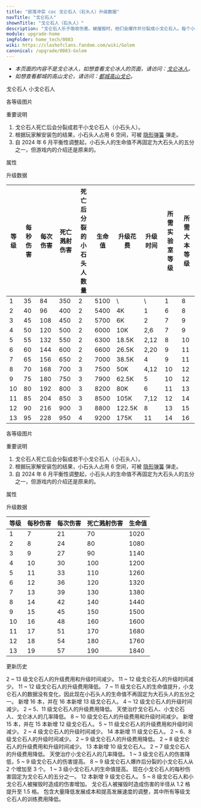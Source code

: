```yaml
---
title: "部落冲突 coc 戈仑石人（石头人）升级数据"
navTitle: "戈仑石人"
shownTitle: "戈仑石人（石头人）"
description: "戈仑石人乐于吸收伤害。被摧毁时，他们会爆炸并分裂成小戈仑石人。每个小戈仑石人拥有原戈仑石人 1/5 的攻击力和生命值。"
module: upgrade-home
imgFolder: home_tech/0083
wiki: https://clashofclans.fandom.com/wiki/Golem
canonical: /upgrade/0083-Golem
---
```


- *本页面的内容不是戈仑冰人，如想查看戈仑冰人的页面，请访问：[戈仑冰人](/upgrade/0087-Ice-Golem)。*
- *如想查看都城的高山戈仑，请访问：[都城高山戈仑](/upgrade/200d-Mountain-Golem)。*

<SwitchTabs contentClass="cp-unit-items" :stickyTabs="true" :pageTabs="true">
    <SwitchTab tabId="cp-unit-item-0" :activeTab="true">戈仑石人</SwitchTab>
    <SwitchTab tabId="cp-unit-item-1">小戈仑石人</SwitchTab>
</SwitchTabs>

<!-- ↓↓↓ 戈仑石人 ↓↓↓ -->
<SwitchTabGroup id="cp-unit-item-0" class="cp-unit-items">
<UnitInfo :folder="$frontmatter.imgFolder" imgSrc="Golem_info.png" imgAlt="戈仑石人"
    description="戈仑石人乐于吸收伤害。被摧毁时，他们会爆炸并分裂成小戈仑石人。每个小戈仑石人拥有原戈仑石人 1/5 的攻击力和生命值。" />

<SmallTitle>各等级图片</SmallTitle>

<Panel>
    <UnitImgGroup title="戈仑石人和小戈仑石人的模型是一样的，只是大小不同。" :folder="$frontmatter.imgFolder">
        <UnitImg imgTitle="1 - 2 级" imgSrc="Golem1.png" />
        <UnitImg imgTitle="3 - 4 级" imgSrc="Golem3.png" />
        <UnitImg imgTitle="5 级" imgSrc="Golem5.png" />
        <UnitImg imgTitle="6 级" imgSrc="Golem6.png" />
        <UnitImg imgTitle="7 级" imgSrc="Golem7.png" />
        <UnitImg imgTitle="8 级" imgSrc="Golem8.png" />
        <UnitImg imgTitle="9 级" imgSrc="Golem9.png" />
        <UnitImg imgTitle="10 级" imgSrc="Golem10.png" />
        <UnitImg imgTitle="11 级" imgSrc="Golem11.png" />
        <UnitImg imgTitle="12 级" imgSrc="Golem12.png" />
        <UnitImg imgTitle="13 级" imgSrc="Golem13.png" />
    </UnitImgGroup>
</Panel>

<SmallTitle>重要说明</SmallTitle>

1. 戈仑石人死亡后会分裂成若干小戈仑石人（小石头人）。
2. 根据玩家解安装包的结果，小石头人占用 6 空间，可被 [隐形弹簧](/upgrade/0381-Spring-Trap) 弹走。
3. 自 2024 年 6 月平衡性调整起，小石头人的生命值不再固定为大石头人的五分之一，但游戏内的介绍还是原来的。

<SmallTitle>属性</SmallTitle>

<UnitProperties>
    <UnitProperty pKey="攻击偏好" pValue="防御建筑" />
    <UnitProperty pKey="伤害类型" pValue="单体伤害" />
    <UnitProperty pKey="攻击的目标" pValue="仅地面目标" />
    <UnitProperty pKey="占据人口" pValue="30" />
    <UnitProperty pKey="移动速度" pValue="1.5 格/秒" />
    <UnitProperty pKey="攻击速度" pValue="2.4 秒/次" />
    <UnitProperty pKey="攻击距离" pValue="1 格" />
    <UnitProperty pKey="死亡伤害半径" pValue="1.5 格" />
    <UnitProperty pKey="死亡溅射延迟" pValue="无" />
    <UnitProperty pKey="所需暗黑训练营等级" pValue="4" />
    <UnitProperty pKey="所需大本等级" pValue="8" />
    <UnitProperty pKey="训练时间" pValue="300" :isTrainingTime="true" />
</UnitProperties>

<SmallTitle>升级数据</SmallTitle>

<script setup>
const tableExtraInfo = [
    {
        "column": 6,
        "type": "cost",
        "gpClass": "research",
        "icon": "Dark_Elixir"
    },
    {
        "column": 7,
        "type": "time",
        "gpClass": "research"
    }
];
</script>

<UnitTable :tableExtraInfo="tableExtraInfo">

| 等级 |  每秒伤害 | 每次伤害 |死亡溅射<br>伤害|死亡后分裂的<br>小石头人数量| 生命值 |升级花费|  升级时间  |所需<br>实验室等级|所需<br>大本等级|
| ---- |   ----   |   ----  |      ----     |           ----           |  ---- |  ----  |    ----   |       ----      |      ----     |
|   1  |     35   |    84   |       350     |              2           |  5100 |    \   |      \    |        1        |       8       |
|   2  |     40   |    96   |       400     |              2           |  5400 |     4K |    1      |        6        |       8       |
|   3  |     45   |    108  |       450     |              2           |  5700 |     6K |    2      |        7        |       9       |
|   4  |     50   |    120  |       500     |              2           |  6000 |    10K |    2,6    |        7        |       9       |
|   5  |     55   |    132  |       550     |              2           |  6300 |  18.5K |    2,12   |        8        |      10       |
|   6  |     60   |    144  |       600     |              2           |  6600 |  26.5K |    2,20   |        9        |      11       |
|   7  |     65   |    156  |       650     |              2           |  7000 |  38.5K |    4      |        9        |      11       |
|   8  |     70   |    168  |       700     |              3           |  7500 |    50K |    4,12   |       10        |      12       |
|   9  |     75   |    180  |       750     |              3           |  7900 |  62.5K |    5      |       10        |      12       |
|  10  |     80   |    192  |       800     |              3           |  8200 |    80K |    6      |       11        |      13       |
|  11  |     85   |    204  |       850     |              3           |  8500 |   105K |    7,12   |       12        |      14       |
|  12  |     90   |    216  |       900     |              3           |  8800 | 122.5K |    8      |       13        |      15       |
|  13  |     95   |    228  |       950     |              4           |  9200 |   175K |   11      |       14        |      16       |
</UnitTable>
</SwitchTabGroup>

<!-- ↓↓↓ 小戈仑石人 ↓↓↓ -->
<SwitchTabGroup id="cp-unit-item-1" class="cp-unit-items">
<UnitInfo :folder="$frontmatter.imgFolder" imgSrc="Golemite_info.png" imgAlt="小戈仑石人"
    description="小戈仑石人是由这个巨大生物孕育的更小的戈仑石人。当戈仑石人被摧毁时，小戈仑石人被赋予生命并继续战斗！" />

<SmallTitle>各等级图片</SmallTitle>

<Panel>
    <UnitImgGroup title="戈仑石人和小戈仑石人的模型是一样的，只是大小不同。" :folder="$frontmatter.imgFolder">
        <UnitImg imgTitle="1 - 2 级" imgSrc="Golem1.png" />
        <UnitImg imgTitle="3 - 4 级" imgSrc="Golem3.png" />
        <UnitImg imgTitle="5 级" imgSrc="Golem5.png" />
        <UnitImg imgTitle="6 级" imgSrc="Golem6.png" />
        <UnitImg imgTitle="7 级" imgSrc="Golem7.png" />
        <UnitImg imgTitle="8 级" imgSrc="Golem8.png" />
        <UnitImg imgTitle="9 级" imgSrc="Golem9.png" />
        <UnitImg imgTitle="10 级" imgSrc="Golem10.png" />
        <UnitImg imgTitle="11 级" imgSrc="Golem11.png" />
        <UnitImg imgTitle="12 级" imgSrc="Golem12.png" />
        <UnitImg imgTitle="13 级" imgSrc="Golem13.png" />
    </UnitImgGroup>
</Panel>

<SmallTitle>重要说明</SmallTitle>

1. 戈仑石人死亡后会分裂成若干小戈仑石人（小石头人）。
2. 根据玩家解安装包的结果，小石头人占用 6 空间，可被 [隐形弹簧](/upgrade/0381-Spring-Trap) 弹走。
3. 自 2024 年 6 月平衡性调整起，小石头人的生命值不再固定为大石头人的五分之一，但游戏内的介绍还是原来的。

<SmallTitle>属性</SmallTitle>

<UnitProperties>
    <UnitProperty pKey="攻击偏好" pValue="防御建筑" />
    <UnitProperty pKey="伤害类型" pValue="单体伤害" />
    <UnitProperty pKey="攻击的目标" pValue="仅地面目标" />
    <UnitProperty pKey="占据人口" pValue="6" />
    <UnitProperty pKey="移动速度" pValue="1.5 格/秒" />
    <UnitProperty pKey="攻击速度" pValue="3 秒/次" />
    <UnitProperty pKey="攻击距离" pValue="0.5 格" />
    <UnitProperty pKey="死亡伤害半径" pValue="1.5 格" />
    <UnitProperty pKey="死亡溅射延迟" pValue="无" />
</UnitProperties>

<SmallTitle>升级数据</SmallTitle>

<UnitTable>

| 等级 |  每秒伤害 | 每次伤害 | 死亡溅射伤害 | 生命值 |
|  --- |    ----  |   ----  |     ----    |  ----  |
|   1  |      7   |    21   |      70     |  1020  |
|   2  |      8   |    24   |      80     |  1080  |
|   3  |      9   |    27   |      90     |  1140  |
|   4  |     10   |    30   |     100     |  1200  |
|   5  |     11   |    33   |     110     |  1260  |
|   6  |     12   |    36   |     120     |  1320  |
|   7  |     13   |    39   |     130     |  1380  |
|   8  |     14   |    42   |     140     |  1440  |
|   9  |     15   |    45   |     150     |  1500  |
|  10  |     16   |    48   |     160     |  1600  |
|  11  |     17   |    51   |     170     |  1680  |
|  12  |     18   |    54   |     180     |  1760  |
|  13  |     19   |    57   |     190     |  1840  |
</UnitTable>
</SwitchTabGroup>

<!-- ↓↓↓ 公共部分 ↓↓↓ -->
<SmallTitle>更新历史</SmallTitle>

<Timeline>
    <TimelineItem date="2024/11/25">
        <TimelineRow>2 ~ 13 级戈仑石人的升级费用和升级时间减少。</TimelineRow>
    </TimelineItem>
    <TimelineItem date="2024/06/18">
        <TimelineRow>11 ~ 12 级戈仑石人的升级时间减少。</TimelineRow>
        <TimelineRow>11 ~ 12 级戈仑石人的升级费用降低。</TimelineRow>
    </TimelineItem>
    <TimelineItem date="2024/06/03">
        <TimelineRow>7 ~ 11 级戈仑石人的生命值提升，小戈仑石人的数据没有变化，因此现在小石头人的生命值不再固定为大石头人的五分之一。</TimelineRow>
    </TimelineItem>
    <TimelineItem date="2023/12/12">
        <TimelineRow>新增 16 本，并在 16 本新增 13 级戈仑石人。</TimelineRow>
        <TimelineRow>4 ~ 12 级戈仑石人的升级时间减少。</TimelineRow>
        <TimelineRow>2 ~ 5、11 级戈仑石人的升级费用降低。</TimelineRow>
        <TimelineRow>天使治疗戈仑石人、小戈仑石人、戈仑冰人的几率降低。</TimelineRow>
    </TimelineItem>
    <TimelineItem date="2023/06/12">
        <TimelineRow>8 ~ 10 级戈仑石人的升级费用和升级时间减少。</TimelineRow>
    </TimelineItem>
    <TimelineItem date="2022/10/10">
        <TimelineRow>新增 15 本，并在 15 本新增 12 级戈仑石人。</TimelineRow>
        <TimelineRow>5 ~ 11 级戈仑石人的升级费用和升级时间减少。</TimelineRow>
    </TimelineItem>
    <TimelineItem date="2021/12/09">
        <TimelineRow>2 ~ 4 级戈仑石人的升级时间减少。</TimelineRow>
    </TimelineItem>
    <TimelineItem date="2021/09/27">
        <TimelineRow>14 本新增 11 级戈仑石人。</TimelineRow>
    </TimelineItem>
    <TimelineItem date="2021/04/12">
        <TimelineRow>2 ~ 6、8 级戈仑石人的升级时间减少。</TimelineRow>
        <TimelineRow>2 ~ 9 级戈仑石人的升级费用降低。</TimelineRow>
    </TimelineItem>
    <TimelineItem date="2020/10/12">
        <TimelineRow>2 ~ 8 级戈仑石人的升级费用和升级时间减少。</TimelineRow>
    </TimelineItem>
    <TimelineItem date="2020/06/22">
        <TimelineRow>13 本新增 10 级戈仑石人。</TimelineRow>
    </TimelineItem>
    <TimelineItem date="2020/03/30">
        <TimelineRow>2 ~ 7 级戈仑石人的升级费用降低。</TimelineRow>
        <TimelineRow>天使治疗小戈仑石人的几率降低。</TimelineRow>
    </TimelineItem>
    <TimelineItem date="2019/09/11">
        <TimelineRow>1 ~ 3 级戈仑石人的伤害降低，5 ~ 9 级戈仑石人的伤害提高。</TimelineRow>
        <TimelineRow>8 ~ 9 级戈仑石人爆炸后分裂的小戈仑石人从 2 个增加至 3 个。</TimelineRow>
        <TimelineRow>1 ~ 3 级小戈仑石人的生命值提高。</TimelineRow>
        <TimelineRow>现在小戈仑石人的每秒伤害固定为戈仑石人的五分之一。</TimelineRow>
    </TimelineItem>
    <TimelineItem date="2019/06/18">
        <TimelineRow>12 本新增 9 级戈仑石人。</TimelineRow>
        <TimelineRow>5 ~ 8 级戈仑石人和小戈仑石人被摧毁时造成的伤害增加。</TimelineRow>
        <TimelineRow>戈仑石人被摧毁时造成伤害的半径从 1.2 格提升至 1.5 格。</TimelineRow>
    </TimelineItem>
    <TimelineItem date="2019/04/02">
        <TimelineRow>包含大量降低发展成本和提高发展速度的调整，其中所有等级戈仑石人的训练费用降低。</TimelineRow>
    </TimelineItem>
    <TimelineItem :historyBottom="true" />
</Timeline>
